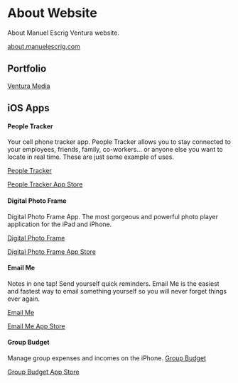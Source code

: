 # About Website
About Manuel Escrig Ventura website.

[about.manuelescrig.com](http://about.manuelescrig.com)

## Portfolio

[Ventura Media](http://ventura.media)


## iOS Apps

#### People Tracker
Your cell phone tracker app. People Tracker allows you to stay connected to your employees, friends, family, co-workers... or anyone else you want to locate in real time. These are just some example of uses.

[People Tracker](http://www.peopletrackerapp.com)

[People Tracker App Store](https://itunes.apple.com/us/app/people-tracker-pro/id539205975?ls=1&mt=8)

#### Digital Photo Frame
Digital Photo Frame App. The most gorgeous and powerful photo player application for the iPad and iPhone.

[Digital Photo Frame](http://www.digitalphotoframeapp.com)

[Digital Photo Frame App Store](https://itunes.apple.com/us/app/digital-photo-frame-pro-slideshow-creator/id1219786089?ls=1&mt=8)

#### Email Me
Notes in one tap! Send yourself quick reminders. Email Me is the easiest and fastest way to email something yourself so you will never forget things ever again.

[Email Me](http://www.emailmeapp.net)

[Email Me App Store](https://itunes.apple.com/us/app/email-me-notes-in-one-tap/id1090744587?mt=8)

#### Group Budget
Manage group expenses and incomes on the iPhone.
[Group Budget](http://www.groupbudgetapp.com)

[Group Budget App Store](https://itunes.apple.com/us/app/group-budget/id554189435?ls=1&mt=8)



